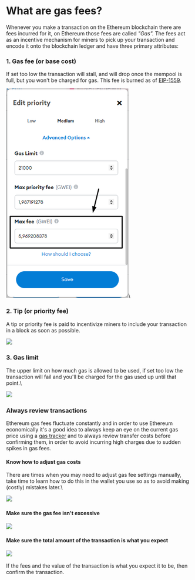 # What are gas fees?

Whenever you make a transaction on the Ethereum blockchain there are fees incurred for it, on Ethereum those fees are called _"Gas"._ The fees act as an incentive mechanism for miners to pick up your transaction and encode it onto the blockchain ledger and have three primary attributes:

### 1. Gas fee (or base cost)

If set too low the transaction will stall, and will drop once the mempool is full, but you won't be charged for gas. This fee is burned as of [EIP-1559](https://notes.ethereum.org/@vbuterin/eip-1559-faq).

![](<../../.gitbook/assets/image (2) (1) (1).png>)\


### 2. Tip (or priority fee)

A tip or priority fee is paid to incentivize miners to include your transaction in a block as soon as possible.

![](https://clarity-so.s3.amazonaws.com/3b15b359-24c1-4156-ba53-e9882a65673f/szDJa4aw24o2GhCni8jEYV.png)

### 3. Gas limit

The upper limit on how much gas is allowed to be used, if set too low the transaction will fail and you'll be charged for the gas used up until that point.\


![](https://clarity-so.s3.amazonaws.com/3b15b359-24c1-4156-ba53-e9882a65673f/jV1zsJoKxoLvRFwSJ7Ajea.png)

### Always review transactions

Ethereum gas fees fluctuate constantly and in order to use Ethereum economically it's a good idea to always keep an eye on the current gas price using a [gas tracker](https://etherscan.io/gastracker) and to always review transfer costs before confirming them, in order to avoid incurring high charges due to sudden spikes in gas fees.

#### Know how to adjust gas costs

There are times when you may need to adjust gas fee settings manually, take time to learn how to do this in the wallet you use so as to avoid making (costly) mistakes later.\


![](https://clarity-so.s3.amazonaws.com/3b15b359-24c1-4156-ba53-e9882a65673f/mi6agxdYoTemmrNFGMtJ1f.png)

#### Make sure the gas fee isn't excessive 

![](https://clarity-so.s3.amazonaws.com/3b15b359-24c1-4156-ba53-e9882a65673f/g7sfcKaXnKh9TVQuu53Qpu.png)

#### Make sure the total amount of the transaction is what you expect 

![](https://clarity-so.s3.amazonaws.com/3b15b359-24c1-4156-ba53-e9882a65673f/sSXhjSHXkt8Xd46Bk4V9vJ.png)

If the fees and the value of the transaction is what you expect it to be, then confirm the transaction.
